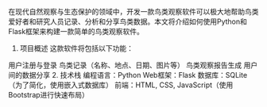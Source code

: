 在现代自然观察与生态保护的领域中，开发一款鸟类观察软件可以极大地帮助鸟类爱好者和研究人员记录、分析和分享鸟类数据。本文将介绍如何使用Python和Flask框架来构建一款简单的鸟类观察软件。

1. 项目概述
这款软件将包括以下功能：

用户注册与登录
鸟类记录（名称、地点、日期、图片等）
鸟类观察报告生成
用户间的数据分享
2. 技术栈
编程语言：Python
Web框架：Flask
数据库：SQLite（为了简化，使用嵌入式数据库）
前端：HTML, CSS, JavaScript（使用Bootstrap进行快速布局）
